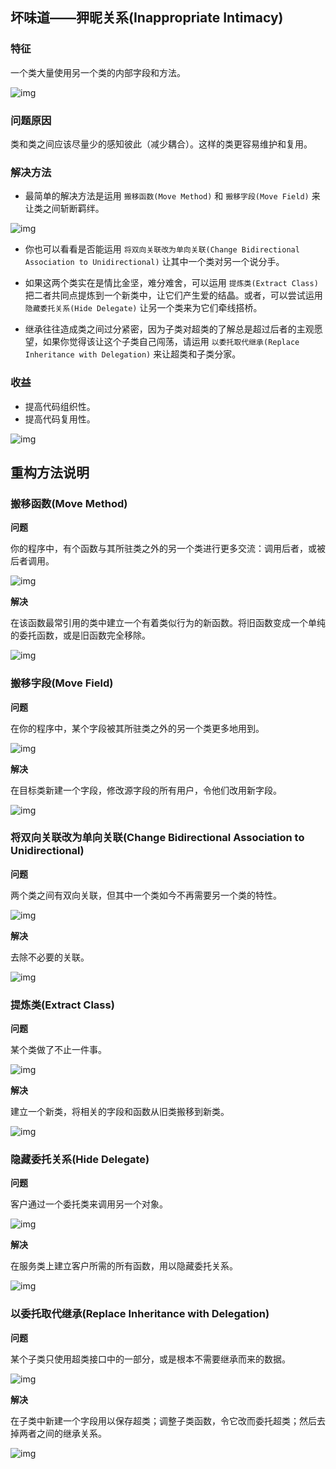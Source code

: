 ## 坏味道——狎昵关系(Inappropriate Intimacy)

### 特征

一个类大量使用另一个类的内部字段和方法。

![img](http://dunwu.test.upcdn.net/images/refactor/inappropriate-intimacy-1.png)

### 问题原因

类和类之间应该尽量少的感知彼此（减少耦合）。这样的类更容易维护和复用。

### 解决方法

-  最简单的解决方法是运用 `搬移函数(Move Method)` 和 `搬移字段(Move Field)` 来让类之间斩断羁绊。

![img](http://dunwu.test.upcdn.net/images/refactor/inappropriate-intimacy-2.png)

-  你也可以看看是否能运用 `将双向关联改为单向关联(Change Bidirectional Association to Unidirectional)` 让其中一个类对另一个说分手。

-  如果这两个类实在是情比金坚，难分难舍，可以运用 `提炼类(Extract Class)` 把二者共同点提炼到一个新类中，让它们产生爱的结晶。或者，可以尝试运用 `隐藏委托关系(Hide Delegate)` 让另一个类来为它们牵线搭桥。
-  继承往往造成类之间过分紧密，因为子类对超类的了解总是超过后者的主观愿望，如果你觉得该让这个子类自己闯荡，请运用 `以委托取代继承(Replace Inheritance with Delegation)`  来让超类和子类分家。

### 收益

- 提高代码组织性。
- 提高代码复用性。

![img](http://dunwu.test.upcdn.net/images/refactor/inappropriate-intimacy-3.png)

## 重构方法说明

### 搬移函数(Move Method)

**问题**

你的程序中，有个函数与其所驻类之外的另一个类进行更多交流：调用后者，或被后者调用。

![img](http://dunwu.test.upcdn.net/images/refactor/move-method-before.png)

**解决**

在该函数最常引用的类中建立一个有着类似行为的新函数。将旧函数变成一个单纯的委托函数，或是旧函数完全移除。

![img](http://dunwu.test.upcdn.net/images/refactor/move-method-after.png)

### 搬移字段(Move Field)

**问题**

在你的程序中，某个字段被其所驻类之外的另一个类更多地用到。

![img](http://dunwu.test.upcdn.net/images/refactor/move-field-before.png)

**解决**

在目标类新建一个字段，修改源字段的所有用户，令他们改用新字段。

![img](http://dunwu.test.upcdn.net/images/refactor/move-field-after.png)

### 将双向关联改为单向关联(Change Bidirectional Association to Unidirectional)

**问题**

两个类之间有双向关联，但其中一个类如今不再需要另一个类的特性。

![img](http://dunwu.test.upcdn.net/images/refactor/change-bidirectional-association-to-unidirectional-before.png)

**解决**

去除不必要的关联。

![img](http://dunwu.test.upcdn.net/images/refactor/change-bidirectional-association-to-unidirectional-after.png)

### 提炼类(Extract Class)

**问题**

某个类做了不止一件事。

![img](http://dunwu.test.upcdn.net/images/refactor/extract-class-before.png)


**解决**

建立一个新类，将相关的字段和函数从旧类搬移到新类。

![img](http://dunwu.test.upcdn.net/images/refactor/extract-class-after.png)

### 隐藏委托关系(Hide Delegate)

**问题**

客户通过一个委托类来调用另一个对象。

![img](http://dunwu.test.upcdn.net/images/refactor/hide-delegate-before.png)

**解决**

在服务类上建立客户所需的所有函数，用以隐藏委托关系。

![img](http://dunwu.test.upcdn.net/images/refactor/hide-delegate-after.png)

### 以委托取代继承(Replace Inheritance with Delegation)

**问题**

某个子类只使用超类接口中的一部分，或是根本不需要继承而来的数据。

![img](http://dunwu.test.upcdn.net/images/refactor/replace-delegation-with-inheritance-before.png)

**解决**

在子类中新建一个字段用以保存超类；调整子类函数，令它改而委托超类；然后去掉两者之间的继承关系。

![img](http://dunwu.test.upcdn.net/images/refactor/replace-delegation-with-inheritance-after.png)
